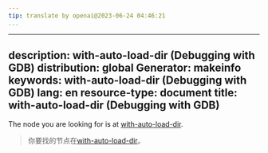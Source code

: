 ```yaml
---
tip: translate by openai@2023-06-24 04:46:21
...
```

---
description: with-auto-load-dir (Debugging with GDB)
distribution: global
Generator: makeinfo
keywords: with-auto-load-dir (Debugging with GDB)
lang: en
resource-type: document
title: with-auto-load-dir (Debugging with GDB)
---

The node you are looking for is at [with-auto-load-dir](objfile_002dgdbdotext-file.html#with_002dauto_002dload_002ddir).

> 你要找的节点在[with-auto-load-dir](objfile_002dgdbdotext-file.html#with_002dauto_002dload_002ddir)。

